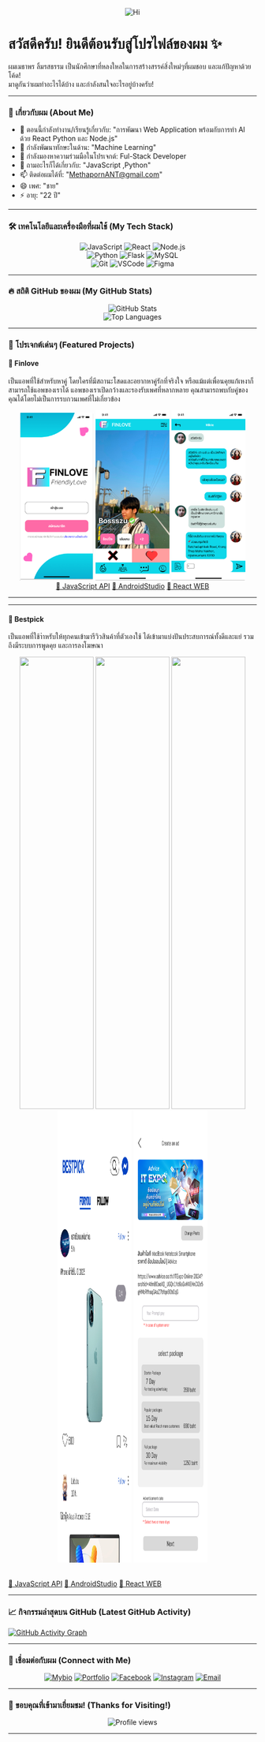 <p align="center">
  <img src="https://github.com/MethapornANT/GojoGif/blob/main/228136787949a85c103a630c753726aa.gif" width="60" alt="Hi" />
  <h1>สวัสดีครับ! ยินดีต้อนรับสู่โปรไฟล์ของผม ✨</h1>
  <p>
    ผมเมธาพร ลิ้มรสธรรม เป็นนักศึกษาที่หลงใหลในการสร้างสรรค์สิ่งใหม่ๆที่ผมชอบ และแก้ปัญหาด้วยโค้ด!
    <br>
    มาดูกันว่าผมทำอะไรได้บ้าง และกำลังสนใจอะไรอยู่บ้างครับ!
  </p>
</p>

---

### 🚀 เกี่ยวกับผม (About Me)

- 🔭 ตอนนี้กำลังทำงาน/เรียนรู้เกี่ยวกับ: "การพัฒนา Web Application พร้อมกับการทำ AI ด้วย React Python และ Node.js"
- 🌱 กำลังพัฒนาทักษะในด้าน: "Machine Learning"
- 👯 กำลังมองหาความร่วมมือในโปรเจกต์: Ful-Stack Developer
- 💬 ถามอะไรก็ได้เกี่ยวกับ: "JavaScript ,Python"
- 📫 ติดต่อผมได้ที่: "MethapornANT@gmail.com"
- 😄 เพศ: "ชาย"
- ⚡ อายุ: "22 ปี"

---

### 🛠️ เทคโนโลยีและเครื่องมือที่ผมใช้ (My Tech Stack)

<p align="center">
  <img src="https://img.shields.io/badge/JavaScript-F7DF1E?style=for-the-badge&logo=javascript&logoColor=black" alt="JavaScript">
  <img src="https://img.shields.io/badge/React-20232A?style=for-the-badge&logo=react&logoColor=61DAFB" alt="React">
  <img src="https://img.shields.io/badge/Node.js-339933?style=for-the-badge&logo=node.js&logoColor=white" alt="Node.js">
  <br>
  <img src="https://img.shields.io/badge/Python-3776AB?style=for-the-badge&logo=python&logoColor=white" alt="Python">
  <img src="https://img.shields.io/badge/Flask-000000?style=for-the-badge&logo=flask&logoColor=white" alt="Flask">
  <img src="https://img.shields.io/badge/MySQL-4479A1?style=for-the-badge&logo=mysql&logoColor=white" alt="MySQL">
  <br>
  <img src="https://img.shields.io/badge/Git-F05032?style=for-the-badge&logo=git&logoColor=white" alt="Git">
  <img src="https://img.shields.io/badge/VSCode-007ACC?style=for-the-badge&logo=visualstudiocode&logoColor=white" alt="VSCode">
  <img src="https://img.shields.io/badge/Figma-F24E1E?style=for-the-badge&logo=figma&logoColor=white" alt="Figma">
</p>

---

### 🔥 สถิติ GitHub ของผม (My GitHub Stats)

<p align="center">
  <img src="https://github-readme-stats.vercel.app/api?username=MethapornANT&show_icons=true&theme=radical&include_all_commits=true&count_private=true&hide_border=true" alt="GitHub Stats">
  <br>
  <img src="https://github-readme-stats.vercel.app/api/top-langs/?username=MethapornANT&layout=compact&theme=radical&hide_border=true" alt="Top Languages">
</p>

---

### 🌟 โปรเจกต์เด่นๆ (Featured Projects)

#### 🚀 Finlove
<p>
  เป็นแอพที่ใช้สำหรับหาคู่ โดยใครที่มีสถานะโสดและอยากหาคู่รักที่จริงใจ หรือแม้แต่เพื่อนคุยแก้เหงาก็สามารถใช้แอพของเราได้ แอพของเราเปิดกว้างและรองรับเพศที่หลากหลาย คุณสามารถพบกับคู่ของคุณได้โดยไม่เป็นการรบกวนเพศที่ไม่เกี่ยวข้อง
</p>
<p align="center">
<img src="https://github.com/MethapornANT/PicBestpick/blob/main/FIRST%20PAGE.jpg" width="150"/>
<img src="https://github.com/MethapornANT/PicBestpick/blob/main/MAIN_SLIDE.jpg" width="150"/>
<img src="https://github.com/MethapornANT/PicBestpick/blob/main/POPUP_%E0%B9%81%E0%B8%99%E0%B8%B0%E0%B8%99%E0%B8%B3%E0%B8%AA%E0%B8%96%E0%B8%B2%E0%B8%99%E0%B8%97%E0%B8%B5%E0%B9%88%E0%B8%AD%E0%B8%AD%E0%B8%81%E0%B9%80%E0%B8%94%E0%B8%95%E0%B8%A3%E0%B8%B0%E0%B8%AB%E0%B8%A7%E0%B9%88%E0%B9%88%E0%B8%B2%E0%B8%87%E0%B9%81%E0%B8%8A%E0%B8%97.jpg" width="150"/>
<br>
<a href="https://github.com/MethapornANT/Finlove-Node-Original.git" target="_blank">🔗 JavaScript API</a>
<a href="https://github.com/MethapornANT/FinloveAndroid.git" target="_blank">🔗 AndroidStudio</a>
<a href="https://github.com/MethapornANT/FinloveReact-Original.git" target="_blank">🔗 React WEB</a>
</p>

---

---

#### 🚀 Bestpick
<p>
  เป็นแอพที่ใช้าำหรับให้ทุกคนเข้ามารีวิวสินค้าที่ตัวเองใช้ ได้เข้ามาแบ่งปันประสบการณ์ทั้งดีและแย่ รวมถึงมีระบบการพูดคุย และการลงโฆษณา
</p>
<p align="center">
  <img src="https://github.com/MethapornANT/PicFinlove/blob/main/Login.png" width="150" height="917" />
  <img src="https://github.com/MethapornANT/PicFinlove/blob/main/Android%20Compact%20-%201.png" width="150" height="917" />
  <img src="https://github.com/MethapornANT/PicFinlove/blob/main/in%20Chat.png" width="150" height="917" />
  <img src="https://github.com/MethapornANT/PicBestpick/blob/main/HOMEPAGE.png" width="150" height="917" />
  <img src="https://github.com/MethapornANT/PicBestpick/blob/main/Android%20Compact%20-%205.png" width="150" height="917" />
</p>
<br>
<a href="https://github.com/MethapornANT/BestPickServer.git" target="_blank">🔗 JavaScript API</a>
<a href="https://github.com/MethapornANT/BestpickAndroid.git" target="_blank">🔗 AndroidStudio</a> 
<a href="https://github.com/MethapornANT/BestpickWeb.git" target="_blank">🔗 React WEB</a> 
</p>

---

### 📈 กิจกรรมล่าสุดบน GitHub (Latest GitHub Activity)

<a href="https://github.com/MethapornANT">
  <img src="https://github-readme-activity-graph.vercel.app/graph?username=MethapornANT&theme=react&hide_border=true" alt="GitHub Activity Graph">
</a>

---

### 👋 เชื่อมต่อกับผม (Connect with Me)

<p align="center">
  <a href="https://linktr.ee/MethapornANT" target="_blank"><img src="https://img.shields.io/badge/MyBio-FF5722?style=for-the-badge&logo=firefox&logoColor=white" alt="Mybio"></a>
  <a href="https://linktr.ee/MethapornANT" target="_blank"><img src="https://img.shields.io/badge/Portfolio-FF5722?style=for-the-badge&logo=firefox&logoColor=white" alt="Portfolio"></a>
  <a href="https://www.facebook.com/methaporn.limrosthum" target="_blank"><img src="https://img.shields.io/badge/Facebook-1877F2?style=for-the-badge&logo=facebook&logoColor=white" alt="Facebook"></a>
  <a href="https://www.instagram.com/antz._507" target="_blank"><img src="https://img.shields.io/badge/Instagram-E4405F?style=for-the-badge&logo=instagram&logoColor=white" alt="Instagram"></a>
  <a href="mailto:MethapornANT@gmail.com"><img src="https://img.shields.io/badge/Email-D14836?style=for-the-badge&logo=gmail&logoColor=white" alt="Email"></a>
</p>

---


### 💖 ขอบคุณที่เข้ามาเยี่ยมชม! (Thanks for Visiting!)

<p align="center">
  <img src="https://komarev.com/ghpvc/?username=MethapornANT&color=blueviolet" alt="Profile views">
</p>

---
